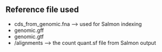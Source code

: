 ## Reference file used

- cds_from_genomic.fna --> used for Salmon indexing
- genomic.gff
- genomic.gtf
- /alignments --> the count quant.sf file from Salmon output
